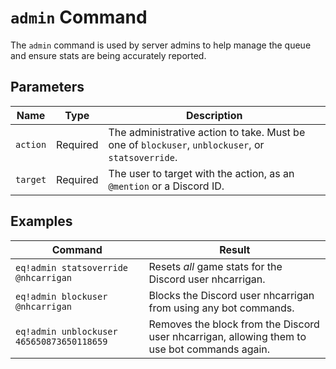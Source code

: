 # `admin` Command

The `admin` command is used by server admins to help manage the queue and ensure stats are being accurately reported.

## Parameters

| Name     | Type     | Description                                                                                       |
| -------- | -------- | ------------------------------------------------------------------------------------------------- |
| `action` | Required | The administrative action to take. Must be one of `blockuser`, `unblockuser`, or `statsoverride`. |
| `target` | Required | The user to target with the action, as an `@mention` or a Discord ID.                             |

## Examples

| Command                                   | Result                                                                                       |
| ----------------------------------------- | -------------------------------------------------------------------------------------------- |
| `eq!admin statsoverride @nhcarrigan`      | Resets _all_ game stats for the Discord user nhcarrigan.                                     |
| `eq!admin blockuser @nhcarrigan`          | Blocks the Discord user nhcarrigan from using any bot commands.                              |
| `eq!admin unblockuser 465650873650118659` | Removes the block from the Discord user nhcarrigan, allowing them to use bot commands again. |
